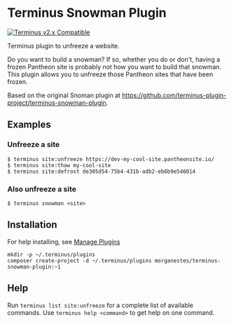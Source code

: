 # Terminus Snowman Plugin

[![Terminus v2.x Compatible](https://img.shields.io/badge/terminus-v2.x-green.svg)](https://github.com/terminus-plugin-project/terminus-snowman-plugin)

Terminus plugin to unfreeze a website.

Do you want to build a snowman? If so, whether you do or don't, having a frozen Pantheon site
is probably not how you want to build that snowman. This plugin allows you to unfreeze those
Pantheon sites that have been frozen.

Based on the original Snoman plugin at https://github.com/terminus-plugin-project/terminus-snowman-plugin.

## Examples
### Unfreeze a site
```
$ terminus site:unfreeze https://dev-my-cool-site.pantheonsite.io/
$ terminus site:thaw my-cool-site
$ terminus site:defrost de305d54-75b4-431b-adb2-eb6b9e546014
```

### Also unfreeze a site
```
$ terminus snowman <site>
```

## Installation
For help installing, see [Manage Plugins](https://pantheon.io/docs/terminus/plugins/)
```
mkdir -p ~/.terminus/plugins
composer create-project -d ~/.terminus/plugins morganestes/terminus-snowman-plugin:~1
```

## Help
Run `terminus list site:unfreeze` for a complete list of available commands. Use `terminus help <command>` to get help on one command.
